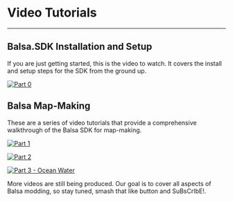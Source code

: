 # Video Tutorials
-----------------------------------
## Balsa.SDK Installation and Setup

If you are just getting started, this is the video to watch. It covers the install and setup steps for the SDK from the ground up.

[![Part 0](https://img.youtube.com/vi/NmMyCeGIDFk/0.jpg)](https://www.youtube.com/watch?v=NmMyCeGIDFk)



## Balsa Map-Making

These are a series of video tutorials that provide a comprehensive walkthrough of the Balsa SDK for map-making.

[![Part 1](https://img.youtube.com/vi/MkAxlnf_PmY/0.jpg)](https://www.youtube.com/watch?v=MkAxlnf_PmY)

[![Part 2](https://img.youtube.com/vi/9DXjiMLSpPQ/0.jpg)](https://www.youtube.com/watch?v=9DXjiMLSpPQ)

[![Part 3 - Ocean Water](https://img.youtube.com/vi/j8FPl1M4VFc/0.jpg)](https://www.youtube.com/watch?v=j8FPl1M4VFc)


More videos are still being produced. Our goal is to cover all aspects of Balsa modding, so stay tuned, smash that like button and SuBsCrIbE!. 
